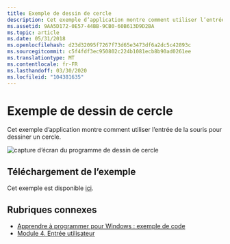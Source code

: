 ```yaml
---
title: Exemple de dessin de cercle
description: Cet exemple d’application montre comment utiliser l’entrée de la souris pour dessiner un cercle.
ms.assetid: 9AA5D172-0E57-44BB-9CB0-60B613D9D2BA
ms.topic: article
ms.date: 05/31/2018
ms.openlocfilehash: d23d32095f7267f73d65e3473df6a2dc5c42893c
ms.sourcegitcommit: c5f4fdf3ec950802c224b1081ecb8b90ad0261ee
ms.translationtype: MT
ms.contentlocale: fr-FR
ms.lasthandoff: 03/30/2020
ms.locfileid: "104381635"
---
```

# <a name="draw-circle-sample"></a>Exemple de dessin de cercle

Cet exemple d’application montre comment utiliser l’entrée de la souris pour dessiner un cercle.

![capture d’écran du programme de dessin de cercle](images/drawcircle.png)

## <a name="downloading-the-sample"></a>Téléchargement de l’exemple

Cet exemple est disponible [ici](https://github.com/microsoft/Windows-classic-samples/tree/master/Samples/Win7Samples/begin/LearnWin32/DrawCircle).

## <a name="related-topics"></a>Rubriques connexes

* [Apprendre à programmer pour Windows : exemple de code](learn-to-program-for-windows--sample-code.md)
* [Module 4. Entrée utilisateur](module-4--user-input.md)
